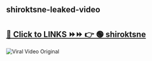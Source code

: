 
 ## shiroktsne-leaked-video 

# <h2><a href="https://clipsfans.com/shiroktsne&ref=git">🔗 Click to LINKS ⏩⏩ 👉 🟢 shiroktsne </a></h2>

<a href="https://clipsfans.com/shiroktsne&ref=git" rel="nofollow" data-target="animated-image.originalLink"><img src="https://i.ibb.co.com/xMMVF88/686577567.gif" alt="Viral Video Original" style="max-width: 100%; display: inline-block;" data-target="animated-image.originalImage"></a>
